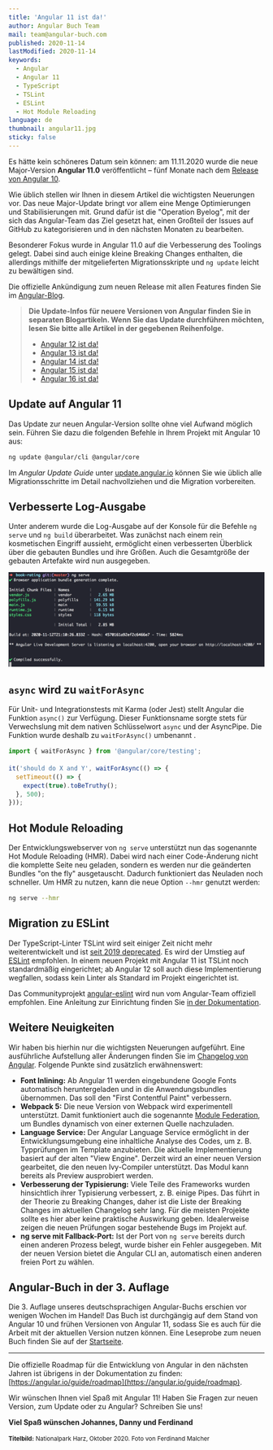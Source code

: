 ```yaml
---
title: 'Angular 11 ist da!'
author: Angular Buch Team
mail: team@angular-buch.com
published: 2020-11-14
lastModified: 2020-11-14
keywords:
  - Angular
  - Angular 11
  - TypeScript
  - TSLint
  - ESLint
  - Hot Module Reloading
language: de
thumbnail: angular11.jpg
sticky: false
---
```


Es hätte kein schöneres Datum sein können: am 11.11.2020 wurde die neue Major-Version **Angular 11.0** veröffentlicht – fünf Monate nach dem [Release von Angular 10](/blog/2020-06-angular10).

Wie üblich stellen wir Ihnen in diesem Artikel die wichtigsten Neuerungen vor.
Das neue Major-Update bringt vor allem eine Menge Optimierungen und Stabilisierungen mit.
Grund dafür ist die "Operation Byelog", mit der sich das Angular-Team das Ziel gesetzt hat, einen Großteil der Issues auf GitHub zu kategorisieren und in den nächsten Monaten zu bearbeiten.

Besonderer Fokus wurde in Angular 11.0 auf die Verbesserung des Toolings gelegt.
Dabei sind auch einige kleine Breaking Changes enthalten, die allerdings mithilfe der mitgelieferten Migrationsskripte und `ng update` leicht zu bewältigen sind.

Die offizielle Ankündigung zum neuen Release mit allen Features finden Sie im [Angular-Blog](https://blog.angular.io/version-11-of-angular-now-available-74721b7952f7).

> **Die Update-Infos für neuere Versionen von Angular finden Sie in separaten Blogartikeln. Wenn Sie das Update durchführen möchten, lesen Sie bitte alle Artikel in der gegebenen Reihenfolge.**
> * [Angular 12 ist da!](/blog/2021-06-angular12)
> * [Angular 13 ist da!](/blog/2021-11-angular13)
> * [Angular 14 ist da!](/blog/2022-06-angular14)
> * [Angular 15 ist da!](/blog/2022-11-angular15)
> * [Angular 16 ist da!](/blog/2023-05-angular16)

## Update auf Angular 11

Das Update zur neuen Angular-Version sollte ohne viel Aufwand möglich sein.
Führen Sie dazu die folgenden Befehle in Ihrem Projekt mit Angular 10 aus:

```bash
ng update @angular/cli @angular/core
```

Im *Angular Update Guide* unter [update.angular.io](https://update.angular.io/#10.0:11.0) können Sie wie üblich alle Migrationsschritte im Detail nachvollziehen und die Migration vorbereiten.

## Verbesserte Log-Ausgabe

Unter anderem wurde die Log-Ausgabe auf der Konsole für die Befehle `ng serve` und `ng build` überarbeitet.
Was zunächst nach einem rein kosmetischen Eingriff aussieht, ermöglicht einen verbesserten Überblick über die gebauten Bundles und ihre Größen.
Auch die Gesamtgröße der gebauten Artefakte wird nun ausgegeben.

![Ausgabe für ng serve](ngserve.png)


## `async` wird zu `waitForAsync`

Für Unit- und Integrationstests mit Karma (oder Jest) stellt Angular die Funktion `async()` zur Verfügung.
Dieser Funktionsname sorgte stets für Verwechslung mit dem nativen Schlüsselwort `async` und der AsyncPipe. Die Funktion wurde deshalb zu `waitForAsync()` umbenannt .

```ts
import { waitForAsync } from '@angular/core/testing';

it('should do X and Y', waitForAsync(() => {
  setTimeout(() => {
    expect(true).toBeTruthy();
  }, 500);
}));
```

## Hot Module Reloading

Der Entwicklungswebserver von `ng serve` unterstützt nun das sogenannte Hot Module Reloading (HMR). Dabei wird nach einer Code-Änderung nicht die komplette Seite neu geladen, sondern es werden nur die geänderten Bundles "on the fly" ausgetauscht.
Dadurch funktioniert das Neuladen noch schneller.
Um HMR zu nutzen, kann die neue Option `--hmr` genutzt werden:

```bash
ng serve --hmr
```

## Migration zu ESLint

Der TypeScript-Linter TSLint wird seit einiger Zeit nicht mehr weiterentwickelt und ist [seit 2019 deprecated](https://medium.com/palantir/tslint-in-2019-1a144c2317a9). Es wird der Umstieg auf [ESLint](https://eslint.org/) empfohlen.
In einem neuen Projekt mit Angular 11 ist TSLint noch standardmäßig eingerichtet; ab Angular 12 soll auch diese Implementierung wegfallen, sodass kein Linter als Standard im Projekt eingerichtet ist.

Das Communityprojekt [angular-eslint](https://github.com/angular-eslint/angular-eslint) wird nun vom Angular-Team offiziell empfohlen. Eine Anleitung zur Einrichtung finden Sie [in der Dokumentation](https://github.com/angular-eslint/angular-eslint#migrating-from-codelyzer-and-tslint).


## Weitere Neuigkeiten

Wir haben bis hierhin nur die wichtigsten Neuerungen aufgeführt. Eine ausführliche Aufstellung aller Änderungen finden Sie im [Changelog von Angular](https://github.com/angular/angular/blob/master/CHANGELOG.md).
Folgende Punkte sind zusätzlich erwähnenswert:

- **Font Inlining:** Ab Angular 11 werden eingebundene Google Fonts automatisch heruntergeladen und in die Anwendungsbundles übernommen. Das soll den "First Contentful Paint" verbessern.
- **Webpack 5:** Die neue Version von Webpack wird experimentell unterstützt. Damit funktioniert auch die sogenannte [Module Federation](https://webpack.js.org/concepts/module-federation/), um Bundles dynamisch von einer externen Quelle nachzuladen.
- **Language Service:** Der Angular Language Service ermöglicht in der Entwicklungsumgebung eine inhaltliche Analyse des Codes, um z. B. Typprüfungen im Template anzubieten. Die aktuelle Implementierung basiert auf der alten "View Engine". Derzeit wird an einer neuen Version gearbeitet, die den neuen Ivy-Compiler unterstützt. Das Modul kann bereits als Preview ausprobiert werden.
- **Verbesserung der Typisierung:** Viele Teile des Frameworks wurden hinsichtlich ihrer Typisierung verbessert, z. B. einige Pipes. Das führt in der Theorie zu Breaking Changes, daher ist die Liste der Breaking Changes im aktuellen Changelog sehr lang. Für die meisten Projekte sollte es hier aber keine praktische Auswirkung geben. Idealerweise zeigen die neuen Prüfungen sogar bestehende Bugs im Projekt auf.
- **ng serve mit Fallback-Port:** Ist der Port von `ng serve` bereits durch einen anderen Prozess belegt, wurde bisher ein Fehler ausgegeben. Mit der neuen Version bietet die Angular CLI an, automatisch einen anderen freien Port zu wählen.


## Angular-Buch in der 3. Auflage

Die 3. Auflage unseres deutschsprachigen Angular-Buchs erschien vor wenigen Wochen im Handel!
Das Buch ist durchgängig auf dem Stand von Angular 10 und frühen Versionen von Angular 11, sodass Sie es auch für die Arbeit mit der aktuellen Version nutzen können.
Eine Leseprobe zum neuen Buch finden Sie auf der [Startseite](https://angular-buch.com).

<hr>

Die offizielle Roadmap für die Entwicklung von Angular in den nächsten Jahren ist übrigens in der Dokumentation zu finden: [https://angular.io/guide/roadmap](https://angular.io/guide/roadmap).

Wir wünschen Ihnen viel Spaß mit Angular 11!
Haben Sie Fragen zur neuen Version, zum Update oder zu Angular? Schreiben Sie uns!

**Viel Spaß wünschen
Johannes, Danny und Ferdinand**

<small>**Titelbild:** Nationalpark Harz, Oktober 2020. Foto von Ferdinand Malcher</small>
